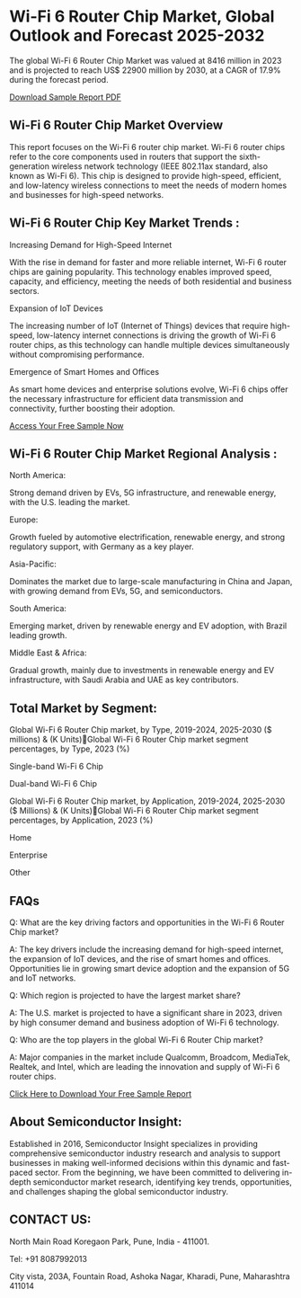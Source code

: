 <h1>Wi-Fi 6 Router Chip Market, Global Outlook and Forecast 2025-2032</h1>

The global Wi-Fi 6 Router Chip Market was valued at 8416 million in 2023 and is projected to reach US$ 22900 million by 2030, at a CAGR of 17.9% during the forecast period.

[Download Sample Report PDF ](https://semiconductorinsight.com/download-sample-report/?product_id=92813)

<h2>Wi-Fi 6 Router Chip Market Overview</h2>

This report focuses on the Wi-Fi 6 router chip market. Wi-Fi 6 router chips refer to the core components used in routers that support the sixth-generation wireless network technology (IEEE 802.11ax standard, also known as Wi-Fi 6). This chip is designed to provide high-speed, efficient, and low-latency wireless connections to meet the needs of modern homes and businesses for high-speed networks.

<h2>Wi-Fi 6 Router Chip Key Market Trends  :</h2>

Increasing Demand for High-Speed Internet

With the rise in demand for faster and more reliable internet, Wi-Fi 6 router chips are gaining popularity. This technology enables improved speed, capacity, and efficiency, meeting the needs of both residential and business sectors.

Expansion of IoT Devices

The increasing number of IoT (Internet of Things) devices that require high-speed, low-latency internet connections is driving the growth of Wi-Fi 6 router chips, as this technology can handle multiple devices simultaneously without compromising performance.

Emergence of Smart Homes and Offices

As smart home devices and enterprise solutions evolve, Wi-Fi 6 chips offer the necessary infrastructure for efficient data transmission and connectivity, further boosting their adoption.

[Access Your Free Sample Now](https://semiconductorinsight.com/report/wi-fi-6-router-chip-market/)

<h2>Wi-Fi 6 Router Chip Market Regional Analysis :</h2>

North America:

Strong demand driven by EVs, 5G infrastructure, and renewable energy, with the U.S. leading the market.

Europe:

Growth fueled by automotive electrification, renewable energy, and strong regulatory support, with Germany as a key player.

Asia-Pacific:

Dominates the market due to large-scale manufacturing in China and Japan, with growing demand from EVs, 5G, and semiconductors.

South America:

Emerging market, driven by renewable energy and EV adoption, with Brazil leading growth.

Middle East & Africa:

Gradual growth, mainly due to investments in renewable energy and EV infrastructure, with Saudi Arabia and UAE as key contributors.

<h2>Total Market by Segment:</h2>

Global Wi-Fi 6 Router Chip market, by Type, 2019-2024, 2025-2030 ($ millions) & (K Units)Global Wi-Fi 6 Router Chip market segment percentages, by Type, 2023 (%)

Single-band Wi-Fi 6 Chip

Dual-band Wi-Fi 6 Chip

Global Wi-Fi 6 Router Chip market, by Application, 2019-2024, 2025-2030 ($ Millions) & (K Units)Global Wi-Fi 6 Router Chip market segment percentages, by Application, 2023 (%)

Home

Enterprise

Other

<h2>FAQs</h2>

Q: What are the key driving factors and opportunities in the Wi-Fi 6 Router Chip market?

A: The key drivers include the increasing demand for high-speed internet, the expansion of IoT devices, and the rise of smart homes and offices. Opportunities lie in growing smart device adoption and the expansion of 5G and IoT networks.

Q: Which region is projected to have the largest market share?

A: The U.S. market is projected to have a significant share in 2023, driven by high consumer demand and business adoption of Wi-Fi 6 technology.

Q: Who are the top players in the global Wi-Fi 6 Router Chip market?

A: Major companies in the market include Qualcomm, Broadcom, MediaTek, Realtek, and Intel, which are leading the innovation and supply of Wi-Fi 6 router chips.

[Click Here to Download Your Free Sample Report ](https://semiconductorinsight.com/download-sample-report/?product_id=92813)

<h2>About Semiconductor Insight:</h2>

Established in 2016, Semiconductor Insight specializes in providing comprehensive semiconductor industry research and analysis to support businesses in making well-informed decisions within this dynamic and fast-paced sector. From the beginning, we have been committed to delivering in-depth semiconductor market research, identifying key trends, opportunities, and challenges shaping the global semiconductor industry.

<h2>CONTACT US:</h2>

North Main Road Koregaon Park, Pune, India - 411001.

Tel: +91 8087992013

City vista, 203A, Fountain Road, Ashoka Nagar, Kharadi, Pune, Maharashtra 411014
 
